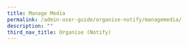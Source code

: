 ```yaml
---
title: Manage Media
permalink: /admin-user-guide/organise-notify/managemedia/
description: ""
third_nav_title: Organise (Notify)
---
```

